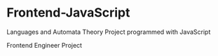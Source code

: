 # Frontend-JavaScript
Languages and Automata Theory Project programmed with JavaScript

Frontend Engineer Project
